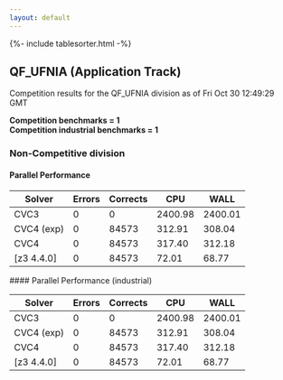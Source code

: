 ```yaml
---
layout: default
---
```

{%- include tablesorter.html -%}

##  QF_UFNIA (Application Track)

Competition results for the QF_UFNIA division as of Fri Oct 30 12:49:29 GMT

**Competition benchmarks = 1** 
**<br/>Competition industrial benchmarks = 1** 

###  Non-Competitive division  




#### Parallel Performance
<table id="parallel" class="result sorted">
<thead>
<tr>
<th class="center">Solver</th><th class="center">Errors</th>
<th class="center">Corrects</th>
<th class="center">CPU</th>
<th class="center">WALL</th>
</tr>
</thead>
<tr>
<td>CVC3</td>
<td class="right">0</td>
<td class="right">0</td>
<td class="right">2400.98</td>
<td class="right">2400.01</td>
</tr>
<tr>
<td>CVC4 (exp)</td>
<td class="right">0</td>
<td class="right">84573</td>
<td class="right">312.91</td>
<td class="right">308.04</td>
</tr>
<tr>
<td>CVC4</td>
<td class="right">0</td>
<td class="right">84573</td>
<td class="right">317.40</td>
<td class="right">312.18</td>
</tr>
<tr>
<td>[z3 4.4.0]</td>
<td class="right">0</td>
<td class="right">84573</td>
<td class="right">72.01</td>
<td class="right">68.77</td>
</tr>
</table>
#### Parallel Performance (industrial)
<table id="paralleli" class="result sorted">
<thead>
<tr>
<th class="center">Solver</th><th class="center">Errors</th>
<th class="center">Corrects</th>
<th class="center">CPU</th>
<th class="center">WALL</th>
</tr>
</thead>
<tr>
<td>CVC3</td>
<td class="right">0</td>
<td class="right">0</td>
<td class="right">2400.98</td>
<td class="right">2400.01</td>
</tr>
<tr>
<td>CVC4 (exp)</td>
<td class="right">0</td>
<td class="right">84573</td>
<td class="right">312.91</td>
<td class="right">308.04</td>
</tr>
<tr>
<td>CVC4</td>
<td class="right">0</td>
<td class="right">84573</td>
<td class="right">317.40</td>
<td class="right">312.18</td>
</tr>
<tr>
<td>[z3 4.4.0]</td>
<td class="right">0</td>
<td class="right">84573</td>
<td class="right">72.01</td>
<td class="right">68.77</td>
</tr>
</table>

